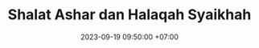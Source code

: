 ---
title: "Shalat Ashar dan Halaqah Syaikhah"
date: 2023-09-19 09:50:00 +07:00
position: 5
mode: 
time: 14:30-16:30
modal-id: 5
description: "Persiapan shalat Ashar, shalat qabliyah Ashar, shalat Ashar, dan ditutup dengan dzikir petang, kemudian dilanjutkan dengan muraja'ah dan tilawah di halaqah Syaikhah."
icon: book-quran
---